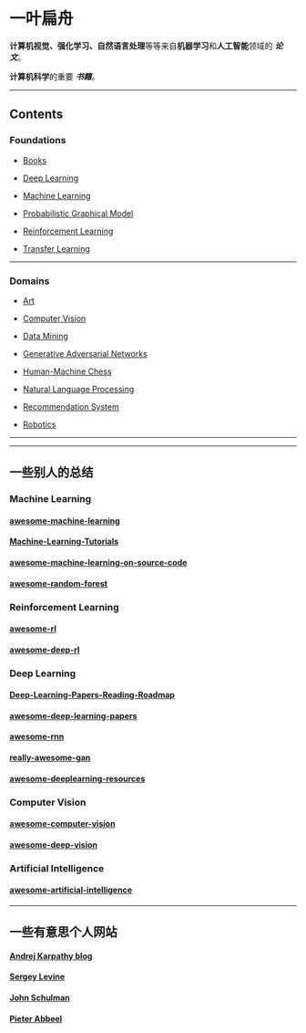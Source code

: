 # 一叶扁舟

**计算机视觉、强化学习、自然语言处理**等等来自**机器学习**和**人工智能**领域的 ***论文***。

**计算机科学**的重要 ***书籍***。

--- ---

##  Contents

### Foundations
- [Books](https://github.com/Liouliooo/A-Little-Boat/blob/master/Foundations/Books.md)

- [Deep Learning](https://github.com/Liouliooo/A-Little-Boat/blob/master/Foundations/Deep%20Learning.md)

- [Machine Learning](https://github.com/Liouliooo/A-Little-Boat/blob/master/Foundations/Machine%20Learning.md)

- [Probabilistic Graphical Model](https://github.com/Liouliooo/A-Little-Boat/blob/master/Foundations/Probabilistic%20Graphical%20Model.md)

- [Reinforcement Learning](https://github.com/Liouliooo/A-Little-Boat/blob/master/Foundations/Reinforcement%20Learning.md)

- [Transfer Learning](https://github.com/Liouliooo/A-Little-Boat/blob/master/Foundations/Transfer%20Learning.md)

--- ---

### Domains

- [Art](https://github.com/Liouliooo/A-Little-Boat/blob/master/Domains/Art.md)

- [Computer Vision](https://github.com/Liouliooo/A-Little-Boat/blob/master/Domains/Computer%20Vision.md)

- [Data Mining](https://github.com/Liouliooo/A-Little-Boat/blob/master/Domains/Data%20Mining.md)

- [Generative Adversarial Networks](https://github.com/Liouliooo/A-Little-Boat/blob/master/Domains/Generative%20Adversarial%20Networks.md)

- [Human-Machine Chess](https://github.com/Liouliooo/A-Little-Boat/blob/master/Domains/Human-Machine%20Chess.md)

- [Natural Language Processing](https://github.com/Liouliooo/A-Little-Boat/blob/master/Domains/Natural%20Language%20Processing.md)

- [Recommendation System](https://github.com/Liouliooo/A-Little-Boat/blob/master/Domains/Recommendation%20System.md)

- [Robotics](https://github.com/Liouliooo/A-Little-Boat/blob/master/Domains/Robotics.md)

--- ---
--- ---

## 一些别人的总结
### Machine Learning
#### [awesome-machine-learning](https://github.com/josephmisiti/awesome-machine-learning)
#### [Machine-Learning-Tutorials](https://github.com/ujjwalkarn/Machine-Learning-Tutorials)
#### [awesome-machine-learning-on-source-code](https://github.com/src-d/awesome-machine-learning-on-source-code)
#### [awesome-random-forest](https://github.com/kjw0612/awesome-random-forest)

### Reinforcement Learning
#### [awesome-rl](https://github.com/aikorea/awesome-rl)
#### [awesome-deep-rl](https://github.com/tigerneil/awesome-deep-rl)

### Deep Learning
#### [Deep-Learning-Papers-Reading-Roadmap](https://github.com/songrotek/Deep-Learning-Papers-Reading-Roadmap)
#### [awesome-deep-learning-papers](https://github.com/terryum/awesome-deep-learning-papers)
#### [awesome-rnn](https://github.com/kjw0612/awesome-rnn)
#### [really-awesome-gan](https://github.com/nightrome/really-awesome-gan)
#### [awesome-deeplearning-resources](https://github.com/endymecy/awesome-deeplearning-resources)

### Computer Vision
#### [awesome-computer-vision](https://github.com/jbhuang0604/awesome-computer-vision)
#### [awesome-deep-vision](https://github.com/kjw0612/awesome-deep-vision)

### Artificial Intelligence
#### [awesome-artificial-intelligence](https://github.com/owainlewis/awesome-artificial-intelligence)


--- ---

## 一些有意思个人网站
#### [Andrej Karpathy blog](http://karpathy.github.io/)
#### [Sergey Levine](http://people.eecs.berkeley.edu/~svlevine/)
#### [John Schulman](http://joschu.net/)
#### [Pieter Abbeel](http://people.eecs.berkeley.edu/~pabbeel/)
